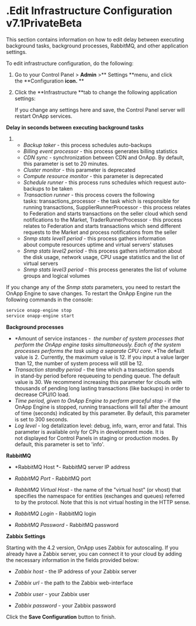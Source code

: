 # .Edit Infrastructure Configuration v7.1PrivateBeta

This section contains information on how to edit delay between executing background tasks, background processes, RabbitMQ, and other application settings.

To edit infrastructure configuration, do the following:

1.  Go to your Control Panel &gt; **Admin** &gt;** Settings **menu, and click the **Configuration **icon.**
    **

2.  Click the **Infrastructure **tab to change the following application settings:

    If you change any settings here and save, the Control Panel server will restart OnApp services.

**Delay in seconds between executing background tasks**

1.  -   *Backup taker* - this process schedules auto-backups
    -   *Billing event processor* - this process generates billing statistics
    -   *CDN sync* - synchronization between CDN and OnApp. By default, this parameter is set to 20 minutes.
    -   *Cluster monitor* - this parameter is deprecated
    -   *Compute resource monitor* - this parameter is deprecated
    -   *Schedule runner* - this process runs schedules which request auto-backups to be taken
    -   *Transaction runner* - this process covers the following tasks: transactions\_processor - the task which is responsible for running transactions, SupplierRunnerProcessor - this process relates to Federation and starts transactions on the seller cloud which send notifications to the Market, TraderRunnerProcessor - this process relates to Federation and starts transactions which send different requests to the Market and process notifications from the seller
    -   *Snmp stats level1 period* - this process gathers information about compute resources uptime and virtual servers' statuses
    -   *Snmp stats level2 period* - this process gathers information about the disk usage, network usage, CPU usage statistics and the list of virtual servers
    -   *Snmp stats level3 period* - this process generates the list of volume groups and logical volumes

If you change any of the *Snmp stats* parameters, you need to restart the OnApp Engine to save changes. To restart the OnApp Engine run the following commands in the console:

``` java
service onapp-engine stop
service onapp-engine start
```

**Background processes**

-   *Amount of service instances -  *the number of system processes that perform the OnApp engine tasks simultaneously.* *Each of the system processes performs the task using a separate CPU core*. *The default value is 2. Currently, the maximum value is 12. If you input a value larger than 12, the number of system process will still be 12.
-   *Transaction standby period -* the time which a transaction spends in stand-by period before requeueing to pending queue. The default value is 30. We recommend increasing this parameter for clouds with thousands of pending long lasting transactions (like backups) in order to decrease CPU/IO load.
-   *Time period, given to OnApp Engine to perform graceful stop* - if the OnApp Engine is stopped, running transactions will fail after the amount of time (seconds) indicated by this parameter. By default, this parameter is set to 300 seconds.
-   *Log level* - log detalization level: debug, info, warn, error and fatal. This parameter is available only for CPs in development mode. It is not displayed for Control Panels in staging or production modes. By default, this parameter is set to 'info'.

**RabbitMQ**

-   *RabbitMQ Host *- RabbitMQ server IP address

-   *RabbitMQ Port* - RabbitMQ port
-   *RabbitMQ Virtual Host* - the name of the "virtual host" (or vhost) that specifies the namespace for entities (exchanges and queues) referred to by the protocol. Note that this is not virtual hosting in the HTTP sense.

-   *RabbitMQ Login* - RabbitMQ login
-   *RabbitMQ Password* - RabbitMQ password 

**Zabbix Settings**

Starting with the 4.2 version, OnApp uses Zabbix for autoscaling. If you already have a Zabbix server, you can connect it to your cloud by adding the necessary information in the fields provided below:

-   *Zabbix host* - the IP address of your Zabbix server

-   *Zabbix url* - the path to the Zabbix web-interface

-   *Zabbix user* - your Zabbix user

-   *Zabbix password* - your Zabbix password

Click the **Save Configuration** button to finish.


